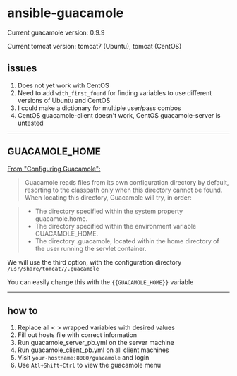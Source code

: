 # ansible-guacamole

Current guacamole version: 0.9.9

Current tomcat version: tomcat7 (Ubuntu), tomcat (CentOS)

## issues

1. Does not yet work with CentOS
2. Need to add `with_first_found` for finding variables to use different versions of Ubuntu and CentOS
3. I could make a dictionary for multiple user/pass combos
4. CentOS guacamole-client doesn't work, CentOS guacamole-server is untested

----------------------------------------------------------------------------------
## GUACAMOLE_HOME

[From "Configuring Guacamole":](http://guacamole.incubator.apache.org/doc/gug/configuring-guacamole.html)
> Guacamole reads files from its own configuration directory by default, resorting to the classpath only when this directory cannot be found. When locating this directory, Guacamole will try, in order:

>	- The directory specified within the system property guacamole.home.
>	- The directory specified within the environment variable GUACAMOLE_HOME.
>	- The directory .guacamole, located within the home directory of the user running the servlet container.

We will use the third option, with the configuration directory `/usr/share/tomcat7/.guacamole`

You can easily change this with the `{{GUACAMOLE_HOME}}` variable

----------------------------------------------------------------------------------
## how to

1. Replace all < > wrapped variables with desired values
2. Fill out hosts file with correct information
3. Run guacamole_server_pb.yml on the server machine
4. Run guacamole_client_pb.yml on all client machines
5. Visit `your-hostname:8080/guacamole` and login
6. Use `Atl+Shift+Ctrl` to view the guacamole menu